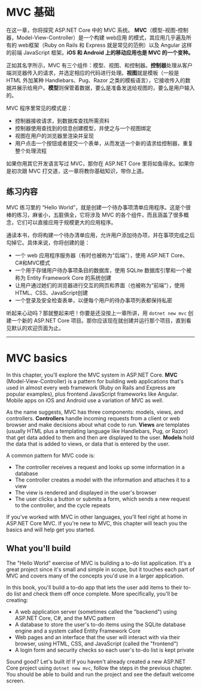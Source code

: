 # MVC 基础

在这一章，你将探究 ASP.NET Core 中的 MVC 系统。 **MVC**（模型-视图-控制器，Model-View-Controller）是一个构建 web应用 的模式，其应用几乎遍及所有的 web框架（Ruby on Rails 和 Express 就是常见的范例）以及 Angular 这样的前端  JavaScript 框架。**iOS 和 Android 上的移动应用也是 MVC 的一个变种。**

正如其名字所示，MVC 有三个组件：模型、视图、和控制器。**控制器**处理从客户端浏览器传入的请求，并选定相应的代码进行处理。**视图**就是模板（一般是 HTML 外加某种 Handlebars、Pug、Razor 之类的模板语言），它接收传入的数据并展示给用户。**模型**则保管着数据，要么是准备发送给视图的，要么是用户输入的。

MVC 程序里常见的模式是：

* 控制器接收请求，到数据库查找所需资料
* 控制器使用查找到的信息创建模型，并使之与一个视图绑定
* 视图在用户的浏览器里渲染并呈现
* 用户点击一个按钮或者提交一个表单，从而发送一个新的请求给控制器，重复整个处理流程

如果你用其它开发语言写过 MVC，那你在 ASP.NET Core 里将如鱼得水。如果你是初次跟 MVC 打交道，这一章将教你基础知识，带你上道。

## 练习内容

MVC 练习里的 “Hello World”，就是创建一个待办事项清单应用程序。这是个很棒的练习，麻雀小，五脏俱全，它将涉及 MVC 的各个组件，而且涵盖了很多概念，它们可以直接应用于规模更大的应用程序。

通读本书，你将构建一个待办清单应用，允许用户添加待办项，并在事项完成之后勾掉它。具体来说，你将创建的是：

* 一个 web 应用程序服务器（有时也被称为“后端”），使用 ASP.NET Core、C#和MVC模式
* 一个用于存储用户待办事项条目的数据库，使用 SQLite 数据库引擎和一个被称为 Entity Framework Core 的系统创建
* 让用户通过她们的浏览器进行交互的网页和界面（也被称为“前端”），使用HTML、CSS、JavaScript创建
* 一个登录及安全检查表单，以便每个用户的待办事项列表都保持私密

听起来心动吗？那就整起来吧！你要是还没按上一章所讲，用 `dotnet new mvc` 创建一个新的 ASP.NET Core 项目。那你应该现在就创建并运行那个项目，直到看见默认的欢迎页面为止。

---

# MVC basics
In this chapter, you'll explore the MVC system in ASP.NET Core. **MVC** (Model-View-Controller) is a pattern for building web applications that's used in almost every web framework (Ruby on Rails and Express are popular examples), plus frontend JavaScript frameworks like Angular. Mobile apps on iOS and Android use a variation of MVC as well.

As the name suggests, MVC has three components: models, views, and controllers. **Controllers** handle incoming requests from a client or web browser and make decisions about what code to run. **Views** are templates (usually HTML plus a templating language like Handlebars, Pug, or Razor) that get data added to them and then are displayed to the user. **Models** hold the data that is added to views, or data that is entered by the user.

A common pattern for MVC code is:

* The controller receives a request and looks up some information in a database
* The controller creates a model with the information and attaches it to a view
* The view is rendered and displayed in the user's browser
* The user clicks a button or submits a form, which sends a new request to the controller, and the cycle repeats

If you've worked with MVC in other languages, you'll feel right at home in ASP.NET Core MVC. If you're new to MVC, this chapter will teach you the basics and will help get you started.

## What you'll build
The "Hello World" exercise of MVC is building a to-do list application. It's a great project since it's small and simple in scope, but it touches each part of MVC and covers many of the concepts you'd use in a larger application.

In this book, you'll build a to-do app that lets the user add items to their to-do list and check them off once complete. More specifically, you'll be creating:

* A web application server (sometimes called the "backend") using ASP.NET Core, C#, and the MVC pattern
* A database to store the user's to-do items using the SQLite database engine and a system called Entity Framework Core
* Web pages and an interface that the user will interact with via their browser, using HTML, CSS, and JavaScript (called the "frontend")
* A login form and security checks so each user's to-do list is kept private

Sound good? Let's built it! If you haven't already created a new ASP.NET Core project using `dotnet new mvc`, follow the steps in the previous chapter. You should be able to build and run the project and see the default welcome screen.
